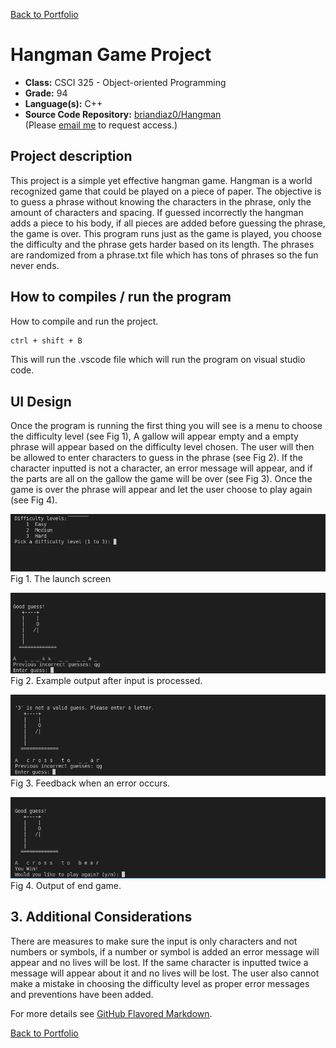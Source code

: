 [Back to Portfolio](./)

Hangman Game Project
===============

-   **Class:** CSCI 325 - Object-oriented Programming
-   **Grade:** 94
-   **Language(s):** C++
-   **Source Code Repository:** [briandiaz0/Hangman](https://github.com/briandiaz0/Hangman)  
    (Please [email me](mailto:badiaz@csustudent.net?subject=GitHub%20Access) to request access.)

## Project description

This project is a simple yet effective hangman game. Hangman is a world recognized game that could be played on a piece of paper. The objective is to guess a phrase without knowing the characters in the phrase, only the amount of characters and spacing. If guessed incorrectly the hangman adds a piece to his body, if all pieces are added before guessing the phrase, the game is over. This program runs just as the game is played, you choose the difficulty and the phrase gets harder based on its length. The phrases are randomized from a phrase.txt file which has tons of phrases so the fun never ends.

## How to compiles / run the program

How to compile and run the project.

```bash
ctrl + shift + B
```

This will run the .vscode file which will run the program on visual studio code.

## UI Design

Once the program is running the first thing you will see is a menu to choose the difficulty level (see Fig 1), A gallow will appear empty and a empty phrase will appear based on the difficulty level chosen. The user will then be allowed to enter characters to guess in the phrase (see Fig 2). If the character inputted is not a character, an error message will appear, and if the parts are all on the gallow the game will be over (see Fig 3). Once the game is over the phrase will appear and let the user choose to play again (see Fig 4).

![screenshot](images/hangman_1.PNG)
Fig 1. The launch screen

![screenshot](images/hangman_2.PNG)
Fig 2. Example output after input is processed.

![screenshot](images/hangman_3.PNG)
Fig 3. Feedback when an error occurs.

![screenshot](images/hangman_4.PNG)
Fig 4. Output of end game.

## 3. Additional Considerations

There are measures to make sure the input is only characters and not numbers or symbols, if a number or symbol is added an error message will appear and no lives will be lost. If the same character is inputted twice a message will appear about it and no lives will be lost. The user also cannot make a mistake in choosing the difficulty level as proper error messages and preventions have been added.

For more details see [GitHub Flavored Markdown](https://guides.github.com/features/mastering-markdown/).

[Back to Portfolio](./)
